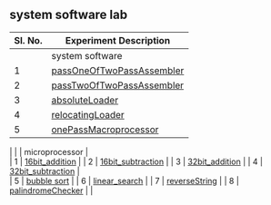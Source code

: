 ## system software lab

| Sl. No. | Experiment Description                                         |
| ------- | ------------------------------------------------------------- |
|        | system software                 |
|  1       | [passOneOfTwoPassAssembler](/system_software/passOneOfTwoPassAssembler/passOneNew.c)                       |
|   2      | [passTwoOfTwoPassAssembler](/system_software/passTwoOfTwoPassAssembler/twoPass.c)                       |
|    3     | [absoluteLoader](/system_software/absoluteLoader/absoluteLoader.c)                       |
|     4    | [relocatingLoader](/system_software/relocatingLoader/relocatingLoader.c)                       |
|      5   | [onePassMacroprocessor](/system_software/onePassMacroprocessor/macro.c)                       |
 |
|      | microprocessor     |      
|     1    |  [16bit_addition](/microprocessor/16bit_addition.asm)                                |
|      2   | [16bit_subtraction](/microprocessor/16bit_subtraction.asm)    |
|       3  | [32bit_addition](/microprocessor/32bit_addition.asm)                                      |
|       4  |  [32bit_subtraction](/microprocessor/32bit_subtraction.asm)                          |                                 
|      5 | [bubble sort](/microprocessor/bubbleSort.asm) |
|     6 | [linear_search](/microprocessor/linear_search.asm)       |
|      7   |  [reverseString](/microprocessor/reverseString.asm)                                  |
|       8  |  [palindromeChecker](/microprocessor/palindromeChecker.asm)                                  |
|        